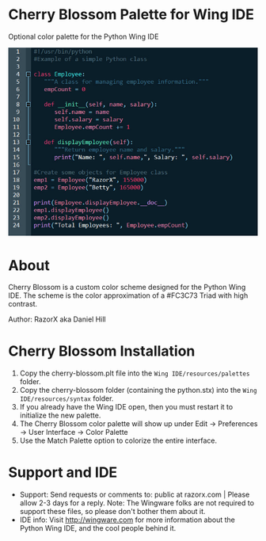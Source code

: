 Cherry Blossom Palette for Wing IDE
==========================
Optional color palette for the Python Wing IDE

![ScreenShot](/screenshots/cherry_blossom_editor_screen.jpg)

About
==========================
Cherry Blossom is a custom color scheme designed for the Python Wing IDE. The scheme is the color approximation of a #FC3C73 Triad with high contrast.

Author: RazorX aka Daniel Hill 

Cherry Blossom Installation
==========================
1. Copy the cherry-blossom.plt file into the `Wing IDE/resources/palettes` folder.
2. Copy the cherry-blossom folder (containing the python.stx) into the `Wing IDE/resources/syntax` folder.
3. If you already have the Wing IDE open, then you must restart it to initialize the new palette.
4. The Cherry Blossom color palette will show up under Edit -> Preferences -> User Interface -> Color Palette 
5. Use the Match Palette option to colorize the entire interface.

Support and IDE
==========================
- Support: Send requests or comments to: public at razorx.com | Please allow 2-3 days for a reply. Note: The Wingware folks are not required to support these files, so please don't bother them about it.<br />
- IDE info: Visit http://wingware.com for more information about the Python Wing IDE, and the cool people behind it. 


